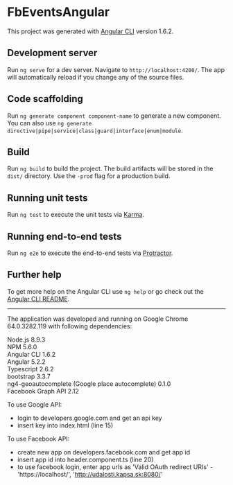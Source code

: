 # FbEventsAngular

This project was generated with [Angular CLI](https://github.com/angular/angular-cli) version 1.6.2.

## Development server

Run `ng serve` for a dev server. Navigate to `http://localhost:4200/`. The app will automatically reload if you change any of the source files.

## Code scaffolding

Run `ng generate component component-name` to generate a new component. You can also use `ng generate directive|pipe|service|class|guard|interface|enum|module`.

## Build

Run `ng build` to build the project. The build artifacts will be stored in the `dist/` directory. Use the `-prod` flag for a production build.

## Running unit tests

Run `ng test` to execute the unit tests via [Karma](https://karma-runner.github.io).

## Running end-to-end tests

Run `ng e2e` to execute the end-to-end tests via [Protractor](http://www.protractortest.org/).

## Further help

To get more help on the Angular CLI use `ng help` or go check out the [Angular CLI README](https://github.com/angular/angular-cli/blob/master/README.md).

---------------------------------------------------------------------------------------------------------------------------------------------------------

The application was developed and running on Google Chrome 64.0.3282.119 with following dependencies:

Node.js 8.9.3  
NPM 5.6.0  
Angular CLI 1.6.2  
Angular 5.2.2  
Typescript 2.6.2  
bootstrap 3.3.7  
ng4-geoautocomplete (Google place autocomplete) 0.1.0  
Facebook Graph API 2.12

To use Google API:
- login to developers.google.com and get an api key
- insert key into index.html (line 15)

To use Facebook API:
- create new app on developers.facebook.com and get app id
- insert app id into header.component.ts (line 20)
- to use facebook login, enter app urls as 'Valid OAuth redirect URIs' - 'https://localhost/', 'http://udalosti.kapsa.sk:8080/'
